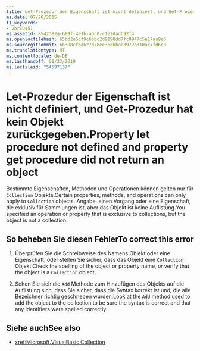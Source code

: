 ```yaml
---
title: Let-Prozedur der Eigenschaft ist nicht definiert, und Get-Prozedur hat kein Objekt zurückgegeben.
ms.date: 07/20/2015
f1_keywords:
- vbrID451
ms.assetid: 8542382a-689f-4e1b-abc0-c1e2dadb92f4
ms.openlocfilehash: 65bd2e5cf9c6bbc2d9198dd7fc8947c5a17aa9e6
ms.sourcegitcommit: 6b308cf6d627d78ee36dbbae8972a310ac7fd6c8
ms.translationtype: MT
ms.contentlocale: de-DE
ms.lasthandoff: 01/23/2019
ms.locfileid: "54597137"
---
```

# <a name="property-let-procedure-not-defined-and-property-get-procedure-did-not-return-an-object"></a><span data-ttu-id="86e70-102">Let-Prozedur der Eigenschaft ist nicht definiert, und Get-Prozedur hat kein Objekt zurückgegeben.</span><span class="sxs-lookup"><span data-stu-id="86e70-102">Property let procedure not defined and property get procedure did not return an object</span></span>
<span data-ttu-id="86e70-103">Bestimmte Eigenschaften, Methoden und Operationen können gelten nur für `Collection` Objekte.</span><span class="sxs-lookup"><span data-stu-id="86e70-103">Certain properties, methods, and operations can only apply to `Collection` objects.</span></span> <span data-ttu-id="86e70-104">Angabe, einen Vorgang oder eine Eigenschaft, die exklusiv für Sammlungen ist, aber das Objekt ist keine Auflistung.</span><span class="sxs-lookup"><span data-stu-id="86e70-104">You specified an operation or property that is exclusive to collections, but the object is not a collection.</span></span>  
  
## <a name="to-correct-this-error"></a><span data-ttu-id="86e70-105">So beheben Sie diesen Fehler</span><span class="sxs-lookup"><span data-stu-id="86e70-105">To correct this error</span></span>  
  
1.  <span data-ttu-id="86e70-106">Überprüfen Sie die Schreibweise des Namens Objekt oder eine Eigenschaft, oder stellen Sie sicher, dass das Objekt eine `Collection` Objekt.</span><span class="sxs-lookup"><span data-stu-id="86e70-106">Check the spelling of the object or property name, or verify that the object is a `Collection` object.</span></span>  
  
2.  <span data-ttu-id="86e70-107">Sehen Sie sich die `Add` Methode zum Hinzufügen des Objekts auf die Auflistung sich, dass Sie sicher, dass die Syntax korrekt ist und, die alle Bezeichner richtig geschrieben wurden.</span><span class="sxs-lookup"><span data-stu-id="86e70-107">Look at the `Add` method used to add the object to the collection to be sure the syntax is correct and that any identifiers were spelled correctly.</span></span>  
  
## <a name="see-also"></a><span data-ttu-id="86e70-108">Siehe auch</span><span class="sxs-lookup"><span data-stu-id="86e70-108">See also</span></span>
- <xref:Microsoft.VisualBasic.Collection>
